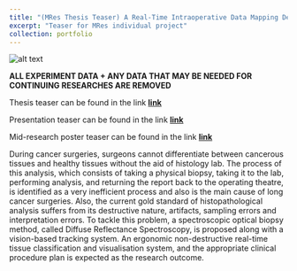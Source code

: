 ```yaml
---
title: "(MRes Thesis Teaser) A Real-Time Intraoperative Data Mapping Device for Probe-Based Measurement Using Computer Vision"
excerpt: "Teaser for MRes individual project"
collection: portfolio
---
```


![alt text](https://github.com/changh95/changh95.github.io/blob/master/files/mres_1.png?raw=true)

**ALL EXPERIMENT DATA + ANY DATA THAT MAY BE NEEDED FOR CONTINUING RESEARCHES ARE REMOVED**

Thesis teaser can be found in the link **[link](https://github.com/changh95/changh95.github.io/raw/master/files/mres%20thesis.pdf)**

Presentation teaser can be found in the link **[link](https://github.com/changh95/changh95.github.io/blob/master/files/portfolio_%20mres.pptx?raw=true)**

Mid-research poster teaser can be found in the link **[link](https://github.com/changh95/changh95.github.io/raw/master/files/Vision-based%20Real-Time%20Surgical%20Instrument%20Tracking%20and%20Sample%20Mapping%20Device.pdf)**


During cancer surgeries, surgeons cannot differentiate between cancerous tissues and healthy tissues without the aid of histology lab. The process of this analysis, which consists of taking a physical biopsy, taking it to the lab, performing analysis, and returning the report back to the operating theatre, is identified as a very inefficient process and also is the main cause of long cancer surgeries. Also, the current gold standard of histopathological analysis suffers from its destructive nature, artifacts, sampling errors and interpretation errors. To tackle this problem, a spectroscopic optical biopsy method, called Diffuse Reflectance Spectroscopy, is proposed along with a vision-based tracking system. An ergonomic non-destructive real-time tissue classification and visualisation system, and the appropriate clinical procedure plan is expected as the research outcome.
